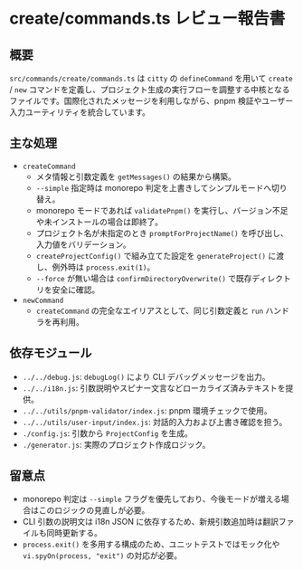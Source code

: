 # create/commands.ts レビュー報告書

## 概要

`src/commands/create/commands.ts` は `citty` の `defineCommand` を用いて `create` / `new` コマンドを定義し、プロジェクト生成の実行フローを調整する中核となるファイルです。国際化されたメッセージを利用しながら、pnpm 検証やユーザー入力ユーティリティを統合しています。

## 主な処理

- `createCommand`
  - メタ情報と引数定義を `getMessages()` の結果から構築。
  - `--simple` 指定時は monorepo 判定を上書きしてシンプルモードへ切り替え。
  - monorepo モードであれば `validatePnpm()` を実行し、バージョン不足や未インストールの場合は即終了。
  - プロジェクト名が未指定のとき `promptForProjectName()` を呼び出し、入力値をバリデーション。
  - `createProjectConfig()` で組み立てた設定を `generateProject()` に渡し、例外時は `process.exit(1)`。
  - `--force` が無い場合は `confirmDirectoryOverwrite()` で既存ディレクトリを安全に確認。
- `newCommand`
  - `createCommand` の完全なエイリアスとして、同じ引数定義と `run` ハンドラを再利用。

## 依存モジュール

- `../../debug.js`: `debugLog()` により CLI デバッグメッセージを出力。
- `../../i18n.js`: 引数説明やスピナー文言などローカライズ済みテキストを提供。
- `../../utils/pnpm-validator/index.js`: pnpm 環境チェックで使用。
- `../../utils/user-input/index.js`: 対話的入力および上書き確認を担う。
- `./config.js`: 引数から `ProjectConfig` を生成。
- `./generator.js`: 実際のプロジェクト作成ロジック。

## 留意点

- monorepo 判定は `--simple` フラグを優先しており、今後モードが増える場合はこのロジックの見直しが必要。
- CLI 引数の説明文は i18n JSON に依存するため、新規引数追加時は翻訳ファイルも同時更新する。
- `process.exit()` を多用する構成のため、ユニットテストではモック化や `vi.spyOn(process, "exit")` の対応が必要。